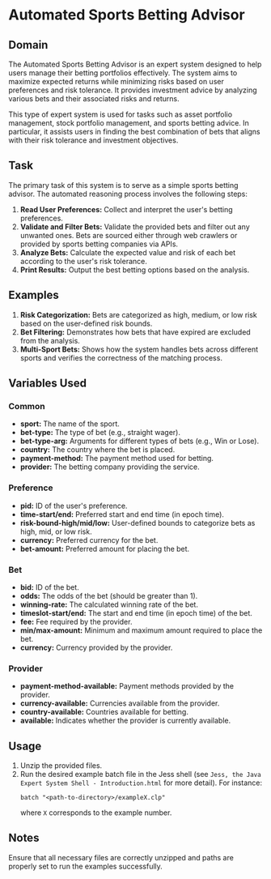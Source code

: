 # Automated Sports Betting Advisor

## Domain

The Automated Sports Betting Advisor is an expert system designed to help users manage their betting portfolios effectively. The system aims to maximize expected returns while minimizing risks based on user preferences and risk tolerance. It provides investment advice by analyzing various bets and their associated risks and returns.

This type of expert system is used for tasks such as asset portfolio management, stock portfolio management, and sports betting advice. In particular, it assists users in finding the best combination of bets that aligns with their risk tolerance and investment objectives.

## Task

The primary task of this system is to serve as a simple sports betting advisor. The automated reasoning process involves the following steps:

1. **Read User Preferences:** Collect and interpret the user's betting preferences.
2. **Validate and Filter Bets:** Validate the provided bets and filter out any unwanted ones. Bets are sourced either through web crawlers or provided by sports betting companies via APIs.
3. **Analyze Bets:** Calculate the expected value and risk of each bet according to the user's risk tolerance.
4. **Print Results:** Output the best betting options based on the analysis.

## Examples

1. **Risk Categorization:** Bets are categorized as high, medium, or low risk based on the user-defined risk bounds.
2. **Bet Filtering:** Demonstrates how bets that have expired are excluded from the analysis.
3. **Multi-Sport Bets:** Shows how the system handles bets across different sports and verifies the correctness of the matching process.

## Variables Used

### Common

- **sport:** The name of the sport.
- **bet-type:** The type of bet (e.g., straight wager).
- **bet-type-arg:** Arguments for different types of bets (e.g., Win or Lose).
- **country:** The country where the bet is placed.
- **payment-method:** The payment method used for betting.
- **provider:** The betting company providing the service.

### Preference

- **pid:** ID of the user's preference.
- **time-start/end:** Preferred start and end time (in epoch time).
- **risk-bound-high/mid/low:** User-defined bounds to categorize bets as high, mid, or low risk.
- **currency:** Preferred currency for the bet.
- **bet-amount:** Preferred amount for placing the bet.

### Bet

- **bid:** ID of the bet.
- **odds:** The odds of the bet (should be greater than 1).
- **winning-rate:** The calculated winning rate of the bet.
- **timeslot-start/end:** The start and end time (in epoch time) of the bet.
- **fee:** Fee required by the provider.
- **min/max-amount:** Minimum and maximum amount required to place the bet.
- **currency:** Currency provided by the provider.

### Provider

- **payment-method-available:** Payment methods provided by the provider.
- **currency-available:** Currencies available from the provider.
- **country-available:** Countries available for betting.
- **available:** Indicates whether the provider is currently available.

## Usage

1. Unzip the provided files.
2. Run the desired example batch file in the Jess shell (see `Jess, the Java Expert System Shell - Introduction.html` for more detail). For instance:
   ```
   batch "<path-to-directory>/exampleX.clp"
   ```
   where `X` corresponds to the example number.

## Notes

Ensure that all necessary files are correctly unzipped and paths are properly set to run the examples successfully.